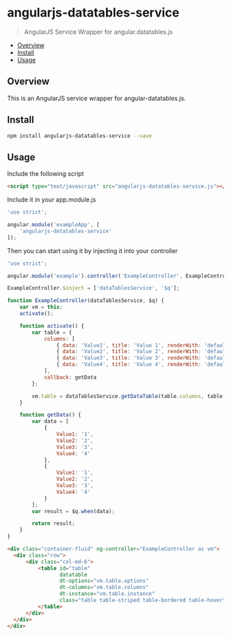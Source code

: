 # angularjs-datatables-service

> AngularJS Service Wrapper for angular.datatables.js

* [Overview](#overview)
* [Install](#install)
* [Usage](#usage)

<a name="overview"></a>
## Overview
This is an AngularJS service wrapper for angular-datatables.js. 

<a name="install"></a>
## Install
```sh
npm install angularjs-datatables-service --save
```

<a name="usage"></a>
## Usage
Include the following script
```html
<script type="text/javascript" src="angularjs-datatables-service.js"></script>
```

Include it in your app.module.js

```js
'use strict';

angular.module('exampleApp', [
    'angularjs-datatables-service'
]);
```

Then you can start using it by injecting it into your controller

```js
'use strict';

angular.module('example').controller('ExampleController', ExampleController);

ExampleController.$inject = ['dataTablesService', '$q'];

function ExampleController(dataTablesService, $q) {
    var vm = this;
    activate();

    function activate() {
        var table = {
            columns: [
                { data: 'Value1', title: 'Value 1', renderWith: 'default' },
                { data: 'Value2', title: 'Value 2', renderWith: 'default' },
                { data: 'Value3', title: 'Value 3', renderWith: 'default' },
                { data: 'Value4', title: 'Value 4', renderWith: 'default' }
            ],
            callback: getData
        };

        vm.table = dataTablesService.getDataTable(table.columns, table.options, table.callback, table.dom, table.buttons);
    }

    function getData() {
        var data = [
            {
                Value1: '1',
                Value2: '2',
                Value3: '3',
                Value4: '4'
            },
            {
                Value1: '1',
                Value2: '2',
                Value3: '3',
                Value4: '4'
            }
        ];
        var result = $q.when(data);

        return result;
    }
}
```
```html
<div class="container-fluid" ng-controller="ExampleController as vm">
  <div class="row">
      <div class="col-md-6">
          <table id="table"
                 datatable
                 dt-options="vm.table.options"
                 dt-columns="vm.table.columns"
                 dt-instance="vm.table.instance"
                 class="table table-striped table-bordered table-hover">
          </table>
      </div>
  </div>
</div>

```